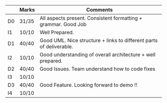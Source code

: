 |                |Marks                         |Comments                     |
|----------------|-------------------------------|-----------------------------|
|D0 | 31/35 | All aspects present. Consistent formatting + grammar. Good Job            |
|I1 | 10/10 | Well Prepared.           |
|D1 | 40/40 | Good UML. Nice structure + links to different parts of deliverable.           |
|I2 | 10/10 | Good understanding of overall architecture + well prepared.           |
|D2 | 40/40 | Good Issues. Team understand how to code fixes          |
|I3 | 10/10 |            |
|D3 | 40/40 |  Good Feature. Looking forward to demo !!          |
|I4 | 10/10 |            |

